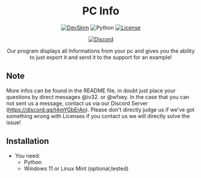 <div align="center">

# PC Info

[![DevSkim](https://github.com/wfxey/PC-Info/actions/workflows/devskim.yml/badge.svg)](https://github.com/wfxey/PC-Info/actions/workflows/devskim.yml) ![Python](https://img.shields.io/badge/Python-14354C?style=flat&logo=python&logoColor=white) [![License](https://img.shields.io/badge/License-MIT-blue)](#license)

[![Discord](https://img.shields.io/badge/Discord-5865F2?style=flat&logo=discord&logoColor=white)](https://discord.gg/rfrMnA4XCc)

Our program displays all Informations from your pc and gives you the ability to just export it and send it to the support for an example!

</div>

## Note

More infos can be found in the README file, in doubt just place your questions by direct messages @iv32. or @wfxey. In the case that you can not sent us a message, contact us via our Discord Server (https://discord.gg/t4mYGbErAn).
Please don't directly judge us if we've got something wrong with Licenses if you contact us we will directly solve the issue!

## Installation

- You need:
    - Python
    - Windows 11 or Linux Mint (optional,tested)
